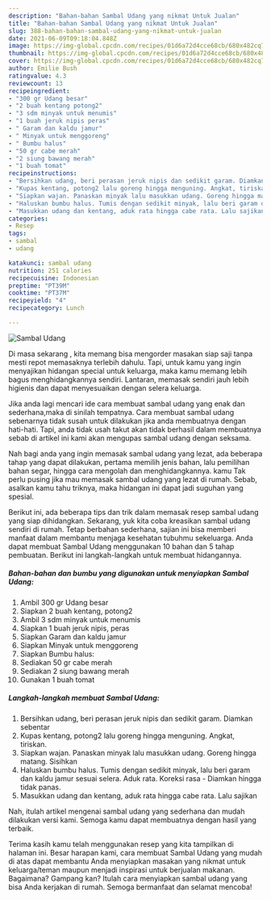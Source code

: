 ```yaml
---
description: "Bahan-bahan Sambal Udang yang nikmat Untuk Jualan"
title: "Bahan-bahan Sambal Udang yang nikmat Untuk Jualan"
slug: 388-bahan-bahan-sambal-udang-yang-nikmat-untuk-jualan
date: 2021-06-09T09:18:04.848Z
image: https://img-global.cpcdn.com/recipes/01d6a72d4cce68cb/680x482cq70/sambal-udang-foto-resep-utama.jpg
thumbnail: https://img-global.cpcdn.com/recipes/01d6a72d4cce68cb/680x482cq70/sambal-udang-foto-resep-utama.jpg
cover: https://img-global.cpcdn.com/recipes/01d6a72d4cce68cb/680x482cq70/sambal-udang-foto-resep-utama.jpg
author: Emilie Bush
ratingvalue: 4.3
reviewcount: 13
recipeingredient:
- "300 gr Udang besar"
- "2 buah kentang potong2"
- "3 sdm minyak untuk menumis"
- "1 buah jeruk nipis peras"
- " Garam dan kaldu jamur"
- " Minyak untuk menggoreng"
- " Bumbu halus"
- "50 gr cabe merah"
- "2 siung bawang merah"
- "1 buah tomat"
recipeinstructions:
- "Bersihkan udang, beri perasan jeruk nipis dan sedikit garam. Diamkan sebentar"
- "Kupas kentang, potong2 lalu goreng hingga menguning. Angkat, tiriskan."
- "Siapkan wajan. Panaskan minyak lalu masukkan udang. Goreng hingga matang. Sisihkan"
- "Haluskan bumbu halus. Tumis dengan sedikit minyak, lalu beri garam dan kaldu jamur sesuai selera. Aduk rata. Koreksi rasa Diamkan hingga tidak panas."
- "Masukkan udang dan kentang, aduk rata hingga cabe rata. Lalu sajikan"
categories:
- Resep
tags:
- sambal
- udang

katakunci: sambal udang 
nutrition: 251 calories
recipecuisine: Indonesian
preptime: "PT39M"
cooktime: "PT37M"
recipeyield: "4"
recipecategory: Lunch

---
```



![Sambal Udang](https://img-global.cpcdn.com/recipes/01d6a72d4cce68cb/680x482cq70/sambal-udang-foto-resep-utama.jpg)

Di masa  sekarang , kita memang bisa mengorder masakan siap saji tanpa mesti repot memasaknya terlebih dahulu. Tapi, untuk kamu yang ingin menyajikan hidangan special untuk keluarga, maka kamu memang lebih bagus menghidangkannya sendiri. Lantaran, memasak sendiri jauh lebih higienis dan dapat menyesuaikan dengan selera keluarga.

Jika anda lagi mencari ide cara membuat sambal udang yang enak dan sederhana,maka di sinilah tempatnya. Cara membuat sambal udang  sebenarnya tidak susah untuk dilakukan jika anda membuatnya dengan hati-hati. Tapi, anda tidak usah takut akan tidak berhasil dalam membuatnya 
sebab di artikel ini kami akan mengupas sambal udang dengan seksama.  



Nah bagi anda yang ingin memasak sambal udang yang lezat, ada beberapa tahap yang dapat dilakukan, pertama memilih jenis bahan, lalu pemilihan bahan segar, hingga cara mengolah dan menghidangkannya. kamu Tak perlu pusing jika mau memasak sambal udang yang lezat di rumah. Sebab, asalkan kamu  tahu triknya, maka hidangan ini dapat jadi suguhan yang spesial.

Berikut ini, ada beberapa tips dan trik dalam memasak resep sambal udang yang siap dihidangkan. Sekarang, yuk kita coba kreasikan sambal udang sendiri di rumah. Tetap berbahan sederhana, sajian ini bisa memberi manfaat dalam membantu menjaga kesehatan tubuhmu sekeluarga. Anda dapat membuat Sambal Udang menggunakan 10 bahan dan 5 tahap pembuatan. Berikut ini langkah-langkah untuk membuat hidangannya.

<!--inarticleads1-->

##### Bahan-bahan dan bumbu yang digunakan untuk menyiapkan Sambal Udang:

1. Ambil 300 gr Udang besar
1. Siapkan 2 buah kentang, potong2
1. Ambil 3 sdm minyak untuk menumis
1. Siapkan 1 buah jeruk nipis, peras
1. Siapkan  Garam dan kaldu jamur
1. Siapkan  Minyak untuk menggoreng
1. Siapkan  Bumbu halus:
1. Sediakan 50 gr cabe merah
1. Sediakan 2 siung bawang merah
1. Gunakan 1 buah tomat




<!--inarticleads2-->

##### Langkah-langkah membuat Sambal Udang:

1. Bersihkan udang, beri perasan jeruk nipis dan sedikit garam. Diamkan sebentar
1. Kupas kentang, potong2 lalu goreng hingga menguning. Angkat, tiriskan.
1. Siapkan wajan. Panaskan minyak lalu masukkan udang. Goreng hingga matang. Sisihkan
1. Haluskan bumbu halus. Tumis dengan sedikit minyak, lalu beri garam dan kaldu jamur sesuai selera. Aduk rata. Koreksi rasa - Diamkan hingga tidak panas.
1. Masukkan udang dan kentang, aduk rata hingga cabe rata. Lalu sajikan




Nah, itulah artikel mengenai  sambal udang  yang sederhana dan mudah dilakukan versi kami. Semoga kamu dapat membuatnya dengan hasil yang terbaik. 

Terima kasih kamu telah menggunakan resep yang kita tampilkan di halaman ini. Besar harapan kami, cara membuat  Sambal Udang yang mudah di atas dapat membantu Anda menyiapkan masakan yang nikmat untuk keluarga/teman maupun menjadi inspirasi untuk berjualan makanan. Bagaimana? Gampang kan? Itulah cara menyiapkan sambal udang yang bisa Anda kerjakan di rumah. Semoga bermanfaat dan selamat mencoba!

